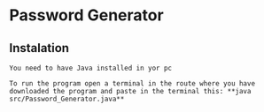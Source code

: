 # Password Generator

## Instalation

    You need to have Java installed in yor pc

    To run the program open a terminal in the route where you have downloaded the program and paste in the terminal this: **java src/Password_Generator.java**